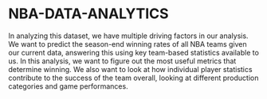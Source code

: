 # NBA-DATA-ANALYTICS
In analyzing this dataset, we have multiple driving factors in our analysis. We want to predict the season-end winning rates of all NBA teams given our current data, answering this using key team-based statistics available to us. In this analysis, we want to figure out the most useful metrics that determine winning. We also want to look at how individual player statistics contribute to the success of the team overall, looking at different production categories and game performances.
